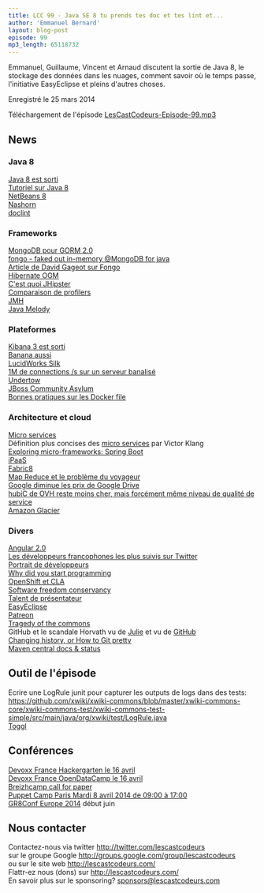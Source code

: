 ```yaml
---
title: LCC 99 - Java SE 8 tu prends tes doc et tes lint et...
author: 'Emmanuel Bernard'
layout: blog-post
episode: 99
mp3_length: 65118732
---
```

Emmanuel, Guillaume, Vincent et Arnaud discutent la sortie de Java 8,
le stockage des données dans les nuages, comment savoir où le temps passe,
l'initiative EasyEclipse et pleins d'autres choses.

Enregistré le 25 mars 2014

Téléchargement de l'épisode [LesCastCodeurs-Episode-99.mp3](http://traffic.libsyn.com/lescastcodeurs/LesCastCodeurs-Episode-99.mp3)  

## News

### Java 8

[Java 8 est sorti](https://blogs.oracle.com/java/entry/java_se_8_is_now)  
[Tutoriel sur Java 8](http://winterbe.com/posts/2014/03/16/java-8-tutorial/)  
[NetBeans 8](https://netbeans.org/community/releases/80/)  
[Nashorn](http://ow.ly/ur8Rg)  
[doclint](http://blog.joda.org/2014/02/turning-off-doclint-in-jdk-8-javadoc.html)  

### Frameworks

[MongoDB pour GORM 2.0](http://j.mp/1mljlbE)  
[fongo - faked out in-memory @MongoDB for java](https://github.com/fakemongo/fongo)  
[Article de David Gageot sur Fongo](http://blog.javabien.net/2014/02/26/fongo-mongo-and-jongo-unchained/)  
[Hibernate OGM](http://hibernate.org/ogm/)  
[C'est quoi JHipster](https://www.youtube.com/watch?v=RaImyI1CPJY)  
[Comparaison de profilers](http://feedly.com/e/QCSDBT_U)  
[JMH](http://openjdk.java.net/projects/code-tools/jmh/)  
[Java Melody](https://code.google.com/p/javamelody/)  

### Plateformes

[Kibana 3 est sorti](http://www.elasticsearch.org/blog/kibana-3-0-0-ga-now-available/)  
[Banana aussi](https://github.com/LucidWorks/banana)  
[LucidWorks Silk](http://www.lucidworks.com/lucidworks-silk/)  
[1M de connections /s sur un serveur banalisé](http://www.techempower.com/blog/2014/03/04/one-million-http-rps-without-load-balancing-is-easy/)  
[Undertow](http://undertow.io)  
[JBoss Community Asylum](http://asylum.jboss.org)  
[Bonnes pratiques sur les Docker file](http://crosbymichael.com/dockerfile-best-practices-take-2.html)  

### Architecture et cloud

[Micro services](http://martinfowler.com/articles/microservices.html)  
Définition plus concises des [micro services](http://klangism.tumblr.com/post/80087171446/microservices) par Victor Klang  
[Exploring micro-frameworks: Spring Boot](http://www.infoq.com/articles/microframeworks1-spring-boot)  
[iPaaS](https://www.openshift.com/developers/jboss-fuse)  
[Fabric8](http://fabric8.io)  
[Map Reduce et le problème du voyageur](http://www.optaplanner.org/blog/2014/03/03/CanMapReduceSolvePlanningProblems.html)  
[Google diminue les prix de Google Drive](http://googleblog.blogspot.fr/2014/03/save-more-with-google-drive.html)  
[hubiC de OVH reste moins cher, mais forcément même niveau de qualité de service](http://blog.ackx.net/hubic-nest-pas-a-la-hauteur.html)  
[Amazon Glacier](https://aws.amazon.com/glacier/)  

### Divers

[Angular 2.0](http://buff.ly/1gBknwh)  
[Les développeurs francophones les plus suivis sur Twitter](http://ranking.humancoders.com/)  
[Portrait de développeurs](http://jecode.org)  
[Why did you start programming](http://emmanuelbernard.com/blog/2013/11/22/why-did-you-start-programming/)  
[OpenShift et CLA](http://bit.ly/1iXHAfu)  
[Software freedom conservancy](http://sfconservancy.org)  
[Talent de présentateur](http://weareallaweso.me/)  
[EasyEclipse](http://blog.developpez.com/jmini/p12512/eclipse/easyeclipse-ide-java-payant)  
[Patreon](http://www.patreon.com)  
[Tragedy of the commons](https://en.wikipedia.org/wiki/Tragedy_of_the_commons)  
GitHub et le scandale Horvath vu de [Julie](http://techcrunch.com/2014/03/15/julie-ann-horvath-describes-sexism-and-intimidation-behind-her-github-exit/) et vu de [GitHub](https://github.com/blog/1800-update-on-julie-horvath-s-departure)  
[Changing history, or How to Git pretty](http://justinhileman.info/article/changing-history/)  
[Maven central docs & status](http://central.sonatype.org/)  

##  Outil de l'épisode

Ecrire une LogRule junit pour capturer les outputs de logs dans des tests:
<https://github.com/xwiki/xwiki-commons/blob/master/xwiki-commons-core/xwiki-commons-test/xwiki-commons-test-simple/src/main/java/org/xwiki/test/LogRule.java>  
[Toggl](https://www.toggl.com)  

##  Conférences

[Devoxx France Hackergarten le 16 avril](http://tinyurl.com/n26279b)  
[Devoxx France OpenDataCamp le 16 avril](http://www.devoxx.fr/2014/03/un-opendatacamp-mercredi-16-avril-a-devoxx-france/)  
[Breizhcamp call for paper](http://breizhcamp.call-for-papers.io/)  
[Puppet Camp Paris Mardi 8 avril 2014 de 09:00 à 17:00](http://www.eventbrite.fr/e/billets-puppet-camp-paris-10427929217?aff=estw)  
[GR8Conf Europe 2014](http://gr8conf.eu/) début juin  

## Nous contacter

Contactez-nous via twitter <http://twitter.com/lescastcodeurs>  
sur le groupe Google <http://groups.google.com/group/lescastcodeurs>  
ou sur le site web <http://lescastcodeurs.com/>  
Flattr-ez nous (dons) sur <http://lescastcodeurs.com/>  
En savoir plus sur le sponsoring? sponsors@lescastcodeurs.com
